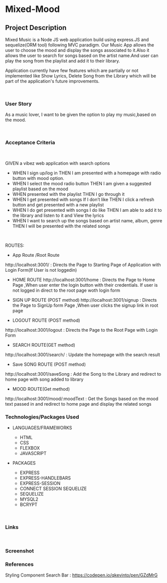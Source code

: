 # Mixed-Mood

## Project Description

Mixed Music is a Node JS web application build using express.JS and sequelize(ORM tool) following MVC paradigm.
Our Music App allows the user to choose the mood and display the songs associated to it.Also it allows the user to 
search for songs based on the artist name.And user can play the song from the playlist and add it to their library.

Application currently have few features which are partially or not implemented like Show Lyrics,
Delete Song from the Library which will be part of the application's future improvements.

<br>

### User Story

As a music lover, I want to be given the option to play my music,based on the mood.

<br>


### Acceptance Criteria

<br>

GIVEN a vibez web application with search options
*   WHEN I sign up/log in THEN I am presented with a homepage with radio button with mood option.
*   WHEN I select the mood radio button THEN I am given a suggested playlist based on the mood
*   WHEN presented with the playlist  THEN I go through it
*   WHEN I get presented with songs If I don’t like THEN I click a refresh button and get presented with a new playlist 
*   WHEN I do get presented with songs I do like THEN I am able to add it to the library and listen to it and View the lyrics
*   WHEN I want to search up the songs based on artist name, album, genre THEN I will be presented with the related songs 

<br>


ROUTES:

* App Route /Root Route

http://localhost:3001/         :  Directs the Page to Starting Page of Application with Login Form(If User is not loggedin)

* HOME ROUTE 
http://localhost:3001/home     :  Directs the Page to Home Page ,When user enter the login button with their credentials.
                                  If user is not logged in direct to the root page woth login form

* SIGN UP ROUTE (POST method)
http://localhost:3001/signup   :  Directs the Page to SignUp form Page ,When user clicks the signup link in root page
                                

* LOGOUT ROUTE (POST method)

http://localhost:3001/logout    : Directs the Page to the Root Page with Login Form

* SEARCH ROUTE(GET method)

http://localhost:3001/search/<searchtext> : Update the homepage with the search result


* Save SONG ROUTE (POST method)

http://localhost:3001/saveSong : Add the Song to the Library and redirect to home page with song added to library

* MOOD ROUTE(Get method) 

http://localhost:3001/mood/:moodText : Get the Songs based on the mood text passed in and redirect to home page and 
display the related songs 


### Technologies/Packages Used

* LANGUAGES/FRAMEWORKS

    * HTML
    * CSS
    * FLEXBOX
    * JAVASCRIPT

* PACKAGES

    * EXPRESS
    * EXPRESS-HANDLEBARS
    * EXPRESS-SESSION
    * CONNECT SESSION SEQUELIZE
    * SEQUELIZE
    * MYSQL2
    * BCRYPT

<br>

### Links

<br>

### Screenshot


### References

Styling Component Search Bar : https://codepen.io/qkevinto/pen/GZdMrG


